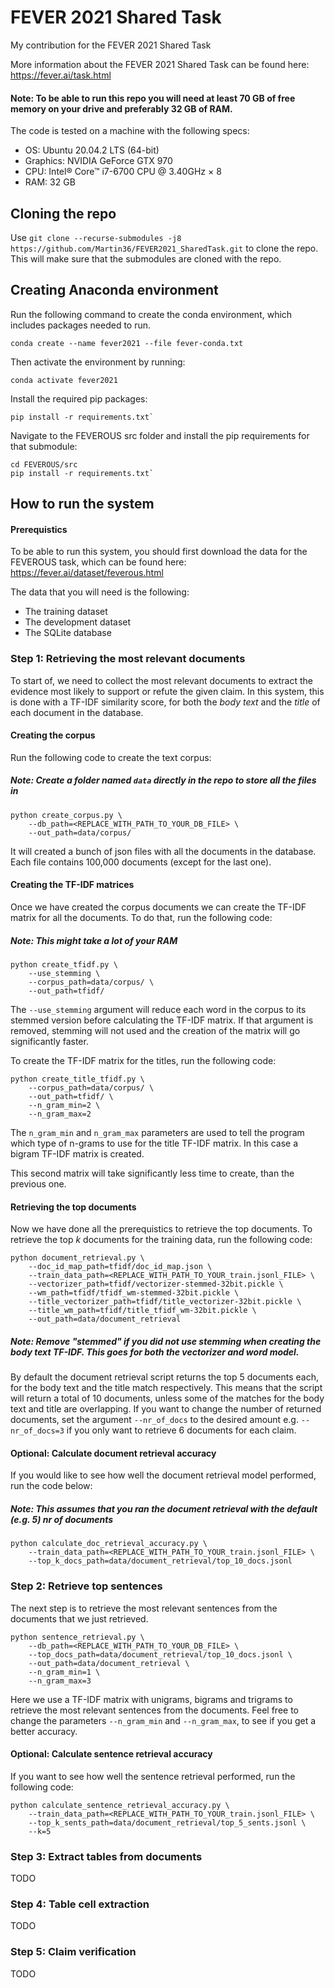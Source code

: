 # FEVER 2021 Shared Task

My contribution for the FEVER 2021 Shared Task

More information about the FEVER 2021 Shared Task can be found here: https://fever.ai/task.html

#### Note: To be able to run this repo you will need at least 70 GB of free memory on your drive and preferably 32 GB of RAM. 

The code is tested on a machine with the following specs:
- OS: Ubuntu 20.04.2 LTS (64-bit)
- Graphics: NVIDIA GeForce GTX 970
- CPU: Intel® Core™ i7-6700 CPU @ 3.40GHz × 8 
- RAM: 32 GB


## Cloning the repo

Use `git clone --recurse-submodules -j8 https://github.com/Martin36/FEVER2021_SharedTask.git` to clone the repo. This will make sure that the submodules are cloned with the repo. 

## Creating Anaconda environment 

Run the following command to create the conda environment, which includes packages needed to run. 
```
conda create --name fever2021 --file fever-conda.txt
```

Then activate the environment by running: 
```
conda activate fever2021
```

Install the required pip packages: 
```
pip install -r requirements.txt`
```

Navigate to the FEVEROUS src folder and install the pip requirements for that submodule:
```
cd FEVEROUS/src
pip install -r requirements.txt`
```




## How to run the system

#### Prerequistics
To be able to run this system, you should first download the data for the FEVEROUS task, which can be found here: https://fever.ai/dataset/feverous.html

The data that you will need is the following:
- The training dataset
- The development dataset
- The SQLite database

### Step 1: Retrieving the most relevant documents
To start of, we need to collect the most relevant documents to extract the evidence most likely to support or refute the given claim. 
In this system, this is done with a TF-IDF similarity score, for both the *body text* and the *title* of each document in the database. 

#### Creating the corpus
Run the following code to create the text corpus:
##### Note: Create a folder named `data` directly in the repo to store all the files in

```
python create_corpus.py \
    --db_path=<REPLACE_WITH_PATH_TO_YOUR_DB_FILE> \
    --out_path=data/corpus/
```
It will created a bunch of json files with all the documents in the database. Each file contains 100,000 documents (except for the last one).

#### Creating the TF-IDF matrices
Once we have created the corpus documents we can create the TF-IDF matrix for all the documents. To do that, run the following code:
##### Note: This might take a lot of your RAM
```
python create_tfidf.py \
    --use_stemming \
    --corpus_path=data/corpus/ \
    --out_path=tfidf/
```
The `--use_stemming` argument will reduce each word in the corpus to its stemmed version before calculating the TF-IDF matrix. 
If that argument is removed, stemming will not used and the creation of the matrix will go significantly faster. 

To create the TF-IDF matrix for the titles, run the following code:

```
python create_title_tfidf.py \
    --corpus_path=data/corpus/ \
    --out_path=tfidf/ \
    --n_gram_min=2 \
    --n_gram_max=2
```

The `n_gram_min` and `n_gram_max` parameters are used to tell the program which type of n-grams to use for the title TF-IDF matrix. 
In this case a bigram TF-IDF matrix is created. 

This second matrix will take significantly less time to create, than the previous one. 

#### Retrieving the top documents
Now we have done all the prerequistics to retrieve the top documents. To retrieve the top *k* documents for the training data, run the following code:

```
python document_retrieval.py \
    --doc_id_map_path=tfidf/doc_id_map.json \
    --train_data_path=<REPLACE_WITH_PATH_TO_YOUR_train.jsonl_FILE> \
    --vectorizer_path=tfidf/vectorizer-stemmed-32bit.pickle \   
    --wm_path=tfidf/tfidf_wm-stemmed-32bit.pickle \
    --title_vectorizer_path=tfidf/title_vectorizer-32bit.pickle \
    --title_wm_path=tfidf/title_tfidf_wm-32bit.pickle \ 
    --out_path=data/document_retrieval
```

##### Note: Remove "stemmed" if you did not use stemming when creating the body text TF-IDF. This goes for both the vectorizer and word model. 

By default the document retrieval script returns the top 5 documents each, for the body text and the title match respectively. This means that the script will return a total of 10 documents, unless some of the matches for the body text and title are overlapping. If you want to change the number of returned documents, set the argument `--nr_of_docs` to the desired amount e.g. `--nr_of_docs=3` if you only want to retrieve 6 documents for each claim. 

#### Optional: Calculate document retrieval accuracy
If you would like to see how well the document retrieval model performed, run the code below:
##### Note: This assumes that you ran the document retrieval with the default (e.g. 5) nr of documents
```
python calculate_doc_retrieval_accuracy.py \
    --train_data_path=<REPLACE_WITH_PATH_TO_YOUR_train.jsonl_FILE> \
    --top_k_docs_path=data/document_retrieval/top_10_docs.jsonl
```

### Step 2: Retrieve top sentences
The next step is to retrieve the most relevant sentences from the documents that we just retrieved. 

```
python sentence_retrieval.py \ 
    --db_path=<REPLACE_WITH_PATH_TO_YOUR_DB_FILE> \
    --top_docs_path=data/document_retrieval/top_10_docs.jsonl \ 
    --out_path=data/document_retrieval \
    --n_gram_min=1 \
    --n_gram_max=3
```
Here we use a TF-IDF matrix with unigrams, bigrams and trigrams to retrieve the most relevant sentences from the documents. Feel free to change the parameters `--n_gram_min` and `--n_gram_max`, to see if you get a better accuracy. 

#### Optional: Calculate sentence retrieval accuracy
If you want to see how well the sentence retrieval performed, run the following code:

```
python calculate_sentence_retrieval_accuracy.py \
    --train_data_path=<REPLACE_WITH_PATH_TO_YOUR_train.jsonl_FILE> \
    --top_k_sents_path=data/document_retrieval/top_5_sents.jsonl \ 
    --k=5
```

### Step 3: Extract tables from documents
TODO


### Step 4: Table cell extraction
TODO

### Step 5: Claim verification
TODO

